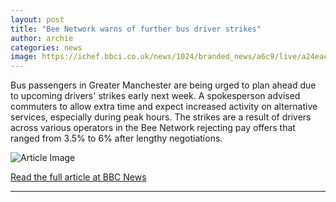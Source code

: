 ```yaml
---
layout: post
title: "Bee Network warns of further bus driver strikes"
author: archie
categories: news
image: https://ichef.bbci.co.uk/news/1024/branded_news/a6c9/live/a24eac80-9ad2-11f0-928c-71dbb8619e94.jpg
---
```

Bus passengers in Greater Manchester are being urged to plan ahead due to upcoming drivers' strikes early next week. A spokesperson advised commuters to allow extra time and expect increased activity on alternative services, especially during peak hours. The strikes are a result of drivers across various operators in the Bee Network rejecting pay offers that ranged from 3.5% to 6% after lengthy negotiations.

![Article Image](https://ichef.bbci.co.uk/news/1024/branded_news/a6c9/live/a24eac80-9ad2-11f0-928c-71dbb8619e94.jpg)

[Read the full article at BBC News](https://www.bbc.com/news/articles/c98dp65zvngo?at_medium=RSS&at_campaign=rss)

---
